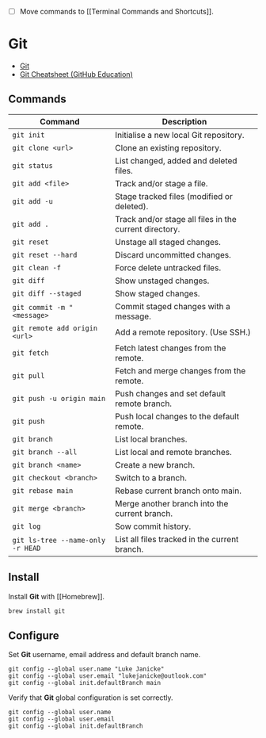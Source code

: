 - [ ] Move commands to [[Terminal Commands and Shortcuts]].
# Git

- [Git](https://git-scm.com)
- [Git Cheatsheet (GitHub Education)](https://education.github.com/git-cheat-sheet-education.pdf)

## Commands

| Command                           | Description                                            |
| --------------------------------- | ------------------------------------------------------ |
| `git init`                        | Initialise a new local Git repository.                 |
| `git clone <url>`                 | Clone an existing repository.                          |
| `git status`                      | List changed, added and deleted files.                 |
| `git add <file>`                  | Track and/or stage a file.                             |
| `git add -u`                      | Stage tracked files (modified or deleted).             |
| `git add .`                       | Track and/or stage all files in the current directory. |
| `git reset`                       | Unstage all staged changes.                            |
| `git reset --hard`                | Discard uncommitted changes.                           |
| `git clean -f`                    | Force delete untracked files.                          |
| `git diff`                        | Show unstaged changes.                                 |
| `git diff --staged`               | Show staged changes.                                   |
| `git commit -m "<message>`        | Commit staged changes with a message.                  |
| `git remote add origin <url>`     | Add a remote repository. (Use SSH.)                    |
| `git fetch`                       | Fetch latest changes from the remote.                  |
| `git pull`                        | Fetch and merge changes from the remote.               |
| `git push -u origin main`         | Push changes and set default remote branch.            |
| `git push`                        | Push local changes to the default remote.              |
| `git branch`                      | List local branches.                                   |
| `git branch --all`                | List local and remote branches.                        |
| `git branch <name>`               | Create a new branch.                                   |
| `git checkout <branch>`           | Switch to a branch.                                    |
| `git rebase main`                 | Rebase current branch onto main.                       |
| `git merge <branch>`              | Merge another branch into the current branch.          |
| `git log`                         | Sow commit history.                                    |
| `git ls-tree --name-only -r HEAD` | List all files tracked in the current branch.          |

## Install

Install **Git** with [[Homebrew]].

```zsh
brew install git
```

## Configure

Set **Git** username, email address and default branch name.

```shell
git config --global user.name "Luke Janicke"
git config --global user.email "lukejanicke@outlook.com"
git config --global init.defaultBranch main
```

Verify that **Git** global configuration is set correctly.

```shell
git config --global user.name
git config --global user.email
git config --global init.defaultBranch
```

